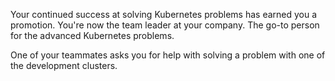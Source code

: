 Your continued success at solving Kubernetes problems has earned you a
promotion. You're now the team leader at your company. The go-to person for the
advanced Kubernetes problems.

One of your teammates asks you for help with solving a problem with one of the
development clusters. 
